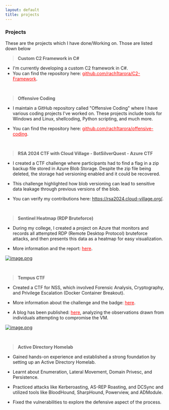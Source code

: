 ```yaml
---
layout: default
title: projects
---
```


### **Projects**

These are the projects which I have done/Working on. Those are listed down below


> **Custom C2 Framework in C#**

- I'm currently developing a custom C2 framework in C#.
- You can find the repository here: <a href="https://github.com/rach1tarora/C2-Framework" style="color:red;" rel="noopener" target="_blank">github.com/rach1tarora/C2-Framework</a>.

<br>

> **Offensive Coding**

- I maintain a GitHub repository called "Offensive Coding" where I have various coding projects I've worked on. These projects include tools for Windows and Linux, shellcoding, Python scripting, and much more.

- You can find the repository here: <a href="https://github.com/rach1tarora/offensive-coding" style="color:red;" rel="noopener" target="_blank">github.com/rach1tarora/offensive-coding</a>.

<br>

> **RSA 2024 CTF with Cloud Village - BotSilverQuest - Azure CTF**

- I created a CTF challenge where participants had to find a flag in a zip backup file stored in Azure Blob Storage. Despite the zip file being deleted, the storage had versioning enabled and it could be recovered.

- This challenge highlighted how blob versioning can lead to sensitive data leakage through previous versions of the blob.

- You can verify my contributions here: <a href="https://rsa2024.cloud-village.org/" style="color:red;" rel="noopener" target="_blank">https://rsa2024.cloud-village.org/</a>.

<br>

> **Sentinel Heatmap (RDP Bruteforce)**    

- During my college, I created a project on Azure that monitors and records all attempted RDP (Remote Desktop Protocol) bruteforce attacks, and then presents this data as a heatmap for easy visualization.

- More information and the report: <a href="https://arorarachit.com/blog/sentinel-heatmap-rdp-bruteforce" style="color:red;" rel="noopener" target="_blank">here</a>.

[![image.png](https://i.postimg.cc/SKjddT3G/image.png)](https://postimg.cc/XZS978VZ)

<br>

> **Tempus CTF**
    
- Created a CTF for NSS, which involved Forensic Analysis, Cryptography, and Privilege Escalation (Docker Container Breakout).

- More information about the challenge and the badge: <a href="https://www.credly.com/org/noshitsecurity/badge/rage" style="color:red;" rel="noopener" target="_blank">here</a>.

- A blog has been published: <a href="https://arorarachit.com/blog/azure-sentinel-investigating-incidents" style="color:red;" rel="noopener" target="_blank">here</a>, analyzing the observations drawn from individuals attempting to compromise the VM.

[![image.png](https://i.postimg.cc/1X509FjJ/image.png)](https://postimg.cc/zb6H7y5g)

<br>

> **Active Directory Homelab**

- Gained hands-on experience and established a strong foundation by setting up an Active Directory Homelab.

- Learnt about Enumeration, Lateral Movement, Domain Privesc, and Persistence.

- Practiced attacks like Kerberoasting, AS-REP Roasting, and DCSync and utilized tools like BloodHound, SharpHound, Powerview, and ADModule.

- Fixed the vulnerabilities to explore the defensive aspect of the process.

<br>
